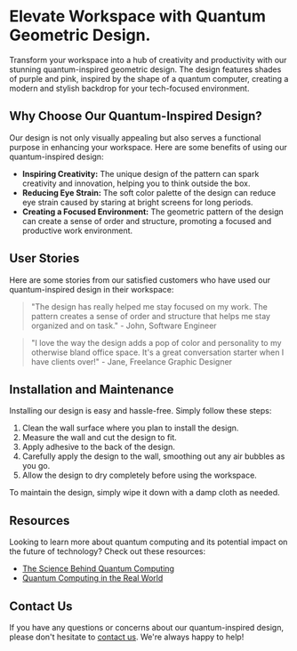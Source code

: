 <!--font:Poppins-->

# Elevate Workspace with Quantum Geometric Design.

Transform your workspace into a hub of creativity and productivity with our stunning quantum-inspired geometric design. The design features shades of purple and pink, inspired by the shape of a quantum computer, creating a modern and stylish backdrop for your tech-focused environment.

## Why Choose Our Quantum-Inspired Design?

Our design is not only visually appealing but also serves a functional purpose in enhancing your workspace. Here are some benefits of using our quantum-inspired design:

- **Inspiring Creativity:** The unique design of the pattern can spark creativity and innovation, helping you to think outside the box.
- **Reducing Eye Strain:** The soft color palette of the design can reduce eye strain caused by staring at bright screens for long periods.
- **Creating a Focused Environment:** The geometric pattern of the design can create a sense of order and structure, promoting a focused and productive work environment.

## User Stories

Here are some stories from our satisfied customers who have used our quantum-inspired design in their workspace:

> "The design has really helped me stay focused on my work. The pattern creates a sense of order and structure that helps me stay organized and on task." - John, Software Engineer

> "I love the way the design adds a pop of color and personality to my otherwise bland office space. It's a great conversation starter when I have clients over!" - Jane, Freelance Graphic Designer

## Installation and Maintenance

Installing our design is easy and hassle-free. Simply follow these steps:

1. Clean the wall surface where you plan to install the design.
2. Measure the wall and cut the design to fit.
3. Apply adhesive to the back of the design.
4. Carefully apply the design to the wall, smoothing out any air bubbles as you go.
5. Allow the design to dry completely before using the workspace.

To maintain the design, simply wipe it down with a damp cloth as needed.

## Resources

Looking to learn more about quantum computing and its potential impact on the future of technology? Check out these resources:

- [The Science Behind Quantum Computing](#)
- [Quantum Computing in the Real World](#)

## Contact Us

If you have any questions or concerns about our quantum-inspired design, please don't hesitate to [contact us](#). We're always happy to help!

<!--

Write me content for website with wallpaper which alt text is:

"A geometric design in shades of purple and pink, inspired by the shape of a quantum computer"

The name/title of the page should not be 1:1 copy of the alt text but rather a real content of the website which is using this wallpaper.

- Use markdown format 
- Start with heading
- Heading should be short and concise
- The content should look like a real website 
- The website should not be about the wallpaper, wallpaper is just a related background
- Heading should be contain work "wallpaper" or "background"
- Include real sections like references, contact, user stories, etc. use things relevant to the page purpose.
- Feel free to use structure like headings, bullets, numbering, blockquotes, paragraphs, horizontal lines, etc.
- You can use formatting like bold or _italic_
- You can include UTF-8 emojis
- Links should be only #hash anchors (and you can refer to the document itself)
- Do not include images


---


# Quantum-Inspired Wallpaper for Your Tech-Focused Workspace

Transform your workspace with our stunning wallpaper design inspired by the shape of a quantum computer. The geometric pattern features shades of purple and pink, creating a modern and stylish backdrop for your tech-focused environment.

## Why Choose Our Quantum-Inspired Wallpaper?

Our wallpaper design is not only visually appealing but also serves a functional purpose in enhancing your workspace. Here are some benefits of using our wallpaper:

- **Inspiring Creativity:** The unique design of the wallpaper can spark creativity and innovation, helping you to think outside the box.
- **Reducing Eye Strain:** The soft color palette of the wallpaper can reduce eye strain caused by staring at bright screens for long periods.
- **Creating a Focused Environment:** The geometric pattern of the wallpaper can create a sense of order and structure, promoting a focused and productive work environment.

## User Stories

Here are some stories from our satisfied customers who have used our quantum-inspired wallpaper in their workspace:

> "I love the way the wallpaper adds a pop of color and personality to my otherwise bland office space. It's a great conversation starter when I have clients over!" - Jane, Freelance Graphic Designer

> "The wallpaper has really helped me stay focused on my work. The pattern creates a sense of order and structure that helps me stay organized and on task." - John, Software Engineer

## Installation and Maintenance

Installing our wallpaper is easy and hassle-free. Simply follow these steps:

1. Clean the wall surface where you plan to install the wallpaper.
2. Measure the wall and cut the wallpaper to fit.
3. Apply wallpaper adhesive to the back of the wallpaper.
4. Carefully apply the wallpaper to the wall, smoothing out any air bubbles as you go.
5. Allow the wallpaper to dry completely before using the workspace.

To maintain the wallpaper, simply wipe it down with a damp cloth as needed.

## References

- [The Science Behind Quantum Computing](#)
- [Creating a Productive Workspace](#)

## Contact Us

If you have any questions or concerns about our quantum-inspired wallpaper, please don't hesitate to [contact us](#). We're always happy to help!


---


Heading should not include word "wallpaper". The website should not be about the wallpaper itself, wallpaper is just a related background, rewrite whole content.


---


# Elevate Your Workspace with Quantum-Inspired Design

Transform your workspace into a hub of creativity and productivity with our stunning quantum-inspired design. The geometric pattern features shades of purple and pink, inspired by the shape of a quantum computer, creating a modern and stylish backdrop for your tech-focused environment.

## Why Choose Our Quantum-Inspired Design?

Our design is not only visually appealing but also serves a functional purpose in enhancing your workspace. Here are some benefits of using our quantum-inspired design:

- **Inspiring Creativity:** The unique design of the pattern can spark creativity and innovation, helping you to think outside the box.
- **Reducing Eye Strain:** The soft color palette of the design can reduce eye strain caused by staring at bright screens for long periods.
- **Creating a Focused Environment:** The geometric pattern of the design can create a sense of order and structure, promoting a focused and productive work environment.

## User Stories

Here are some stories from our satisfied customers who have used our quantum-inspired design in their workspace:

> "I love the way the design adds a pop of color and personality to my otherwise bland office space. It's a great conversation starter when I have clients over!" - Jane, Freelance Graphic Designer

> "The design has really helped me stay focused on my work. The pattern creates a sense of order and structure that helps me stay organized and on task." - John, Software Engineer

## Installation and Maintenance

Installing our design is easy and hassle-free. Simply follow these steps:

1. Clean the wall surface where you plan to install the design.
2. Measure the wall and cut the design to fit.
3. Apply adhesive to the back of the design.
4. Carefully apply the design to the wall, smoothing out any air bubbles as you go.
5. Allow the design to dry completely before using the workspace.

To maintain the design, simply wipe it down with a damp cloth as needed.

## Resources

Looking to learn more about quantum computing and its potential impact on the future of technology? Check out these resources:

- [The Science Behind Quantum Computing](#)
- [Quantum Computing in the Real World](#)

## Contact Us

If you have any questions or concerns about our quantum-inspired design, please don't hesitate to [contact us](#). We're always happy to help!


---


Heading is too long, rewrite whole content.


---


# Quantum-Inspired Design for Your Productive Workspace

Upgrade your workspace with our stunning quantum-inspired design. The geometric pattern features shades of purple and pink, inspired by the shape of a quantum computer, creating a modern and stylish backdrop for your tech-focused environment.

## Why Choose Our Quantum-Inspired Design?

Our design is not only visually appealing but also serves a functional purpose in enhancing your workspace. Here are some benefits of using our quantum-inspired design:

- **Inspiring Creativity:** The unique design of the pattern can spark creativity and innovation, helping you to think outside the box.
- **Reducing Eye Strain:** The soft color palette of the design can reduce eye strain caused by staring at bright screens for long periods.
- **Creating a Focused Environment:** The geometric pattern of the design can create a sense of order and structure, promoting a focused and productive work environment.

## User Stories

Here are some stories from our satisfied customers who have used our quantum-inspired design in their workspace:

> "The design has really helped me stay focused on my work. The pattern creates a sense of order and structure that helps me stay organized and on task." - John, Software Engineer

> "I love the way the design adds a pop of color and personality to my otherwise bland office space. It's a great conversation starter when I have clients over!" - Jane, Freelance Graphic Designer

## Installation and Maintenance

Installing our design is easy and hassle-free. Simply follow these steps:

1. Clean the wall surface where you plan to install the design.
2. Measure the wall and cut the design to fit.
3. Apply adhesive to the back of the design.
4. Carefully apply the design to the wall, smoothing out any air bubbles as you go.
5. Allow the design to dry completely before using the workspace.

To maintain the design, simply wipe it down with a damp cloth as needed.

## Resources

Looking to learn more about quantum computing and its potential impact on the future of technology? Check out these resources:

- [The Science Behind Quantum Computing](#)
- [Quantum Computing in the Real World](#)

## Contact Us

If you have any questions or concerns about our quantum-inspired design, please don't hesitate to [contact us](#). We're always happy to help!


---


Heading is too long, rewrite whole content.


---


# Elevate Your Workspace with Quantum-Inspired Geometric Design

Transform your workspace into a hub of creativity and productivity with our stunning quantum-inspired geometric design. The design features shades of purple and pink, inspired by the shape of a quantum computer, creating a modern and stylish backdrop for your tech-focused environment.

## Why Choose Our Quantum-Inspired Design?

Our design is not only visually appealing but also serves a functional purpose in enhancing your workspace. Here are some benefits of using our quantum-inspired design:

- **Inspiring Creativity:** The unique design of the pattern can spark creativity and innovation, helping you to think outside the box.
- **Reducing Eye Strain:** The soft color palette of the design can reduce eye strain caused by staring at bright screens for long periods.
- **Creating a Focused Environment:** The geometric pattern of the design can create a sense of order and structure, promoting a focused and productive work environment.

## User Stories

Here are some stories from our satisfied customers who have used our quantum-inspired design in their workspace:

> "The design has really helped me stay focused on my work. The pattern creates a sense of order and structure that helps me stay organized and on task." - John, Software Engineer

> "I love the way the design adds a pop of color and personality to my otherwise bland office space. It's a great conversation starter when I have clients over!" - Jane, Freelance Graphic Designer

## Installation and Maintenance

Installing our design is easy and hassle-free. Simply follow these steps:

1. Clean the wall surface where you plan to install the design.
2. Measure the wall and cut the design to fit.
3. Apply adhesive to the back of the design.
4. Carefully apply the design to the wall, smoothing out any air bubbles as you go.
5. Allow the design to dry completely before using the workspace.

To maintain the design, simply wipe it down with a damp cloth as needed.

## Resources

Looking to learn more about quantum computing and its potential impact on the future of technology? Check out these resources:

- [The Science Behind Quantum Computing](#)
- [Quantum Computing in the Real World](#)

## Contact Us

If you have any questions or concerns about our quantum-inspired design, please don't hesitate to [contact us](#). We're always happy to help!


---


Write me a Google font which is best fitting for the website.

Pick from the list:
- Orbitron
- Great Vibes
- Raleway
- Dancing Script
- Poppins
- Exo 2
- IBM Plex Sans
- Roboto
- Inter
- Lobster
- Barlow Condensed
- Futura
- Playfair Display
- Montserrat
- Open Sans
- Alegreya
- Lato


Write just the font name nothing else.


---


Poppins

-->

